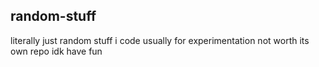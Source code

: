 random-stuff
---
literally just random stuff i code usually for experimentation not worth its own repo
idk
have fun